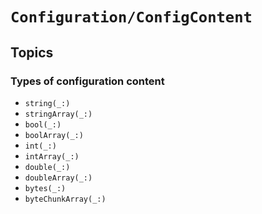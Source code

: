 # ``Configuration/ConfigContent``

## Topics

### Types of configuration content

- ``string(_:)``
- ``stringArray(_:)``
- ``bool(_:)``
- ``boolArray(_:)``
- ``int(_:)``
- ``intArray(_:)``
- ``double(_:)``
- ``doubleArray(_:)``
- ``bytes(_:)``
- ``byteChunkArray(_:)``
